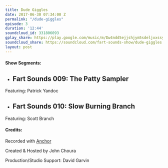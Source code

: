 ```yaml
---
title: Dude Giggles
date: 2017-06-30 07:34:00 Z
permalink: "/dude-giggles"
episode: 3
duration: '12:44'
soundcloud_id: 331806093
gplay_share: https://play.google.com/music/m/Dw4ndd5ejjshjym5sdeljxxssya?t=Dude_Giggles-Fart_Sounds
soundcloud_share: https://soundcloud.com/fart-sounds-show/dude-giggles
layout: post
---
```


#### Show Segments:

- ## Fart Sounds 009: The Patty Sampler
Featuring: Patrick Yandoc
- ## Fart Sounds 010: Slow Burning Branch
Featuring: Scott Branch

#### Credits:

Recorded with [Anchor](http://anchor.fm)

Created & Hosted by John Choura

Production/Studio Support: David Garvin

